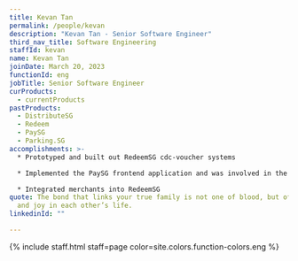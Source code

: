 ```yaml
---
title: Kevan Tan
permalink: /people/kevan
description: "Kevan Tan - Senior Software Engineer"
third_nav_title: Software Engineering
staffId: kevan
name: Kevan Tan
joinDate: March 20, 2023
functionId: eng
jobTitle: Senior Software Engineer
curProducts:
  - currentProducts
pastProducts:
  - DistributeSG
  - Redeem
  - PaySG
  - Parking.SG
accomplishments: >-
  * Prototyped and built out RedeemSG cdc-voucher systems

  * Implemented the PaySG frontend application and was involved in the design of the overall architecture

  * Integrated merchants into RedeemSG
quote: The bond that links your true family is not one of blood, but of respect
  and joy in each other’s life.
linkedinId: ""

---
```


{% include staff.html staff=page color=site.colors.function-colors.eng %}
